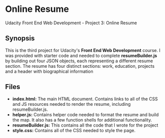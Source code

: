 # Online Resume
Udacity Front End Web Development - Project 3: Online Resume
## Synopsis

This is the third project for Udacity's **Front End Web Development** course.  I was provided with starter code and needed to complete **resumeBuilder.js** by building out four JSON objects, each representing a different resume section.  The resume has four distinct sections: work, education, projects and a header with biographical information

## Files

* **index.html:** The main HTML document. Contains links to all of the CSS and JS resources needed to render the resume, including resumeBuilder.js.
* **helper.js:** Contains helper code needed to format the resume and build the map. It also has a few function shells for additional functionality.
* **resumeBuilder.js:** This contains all the code that I wrote for the project
* **style.css:** Contains all of the CSS needed to style the page.